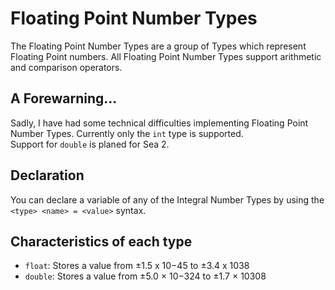 # Floating Point Number Types
The Floating Point Number Types are a group of Types which represent Floating Point numbers. All Floating Point Number Types support arithmetic and comparison operators.<br>

## A Forewarning...
Sadly, I have had some technical difficulties implementing Floating Point Number Types. Currently only the `int` type is supported.<br>
Support for `double` is planed for Sea 2.<br>

## Declaration
You can declare a variable of any of the Integral Number Types by using the `<type> <name> = <value>` syntax.

## Characteristics of each type
- `float`: Stores a value from ±1.5 x 10−45 to ±3.4 x 1038
- `double`: Stores a value from ±5.0 × 10−324 to ±1.7 × 10308